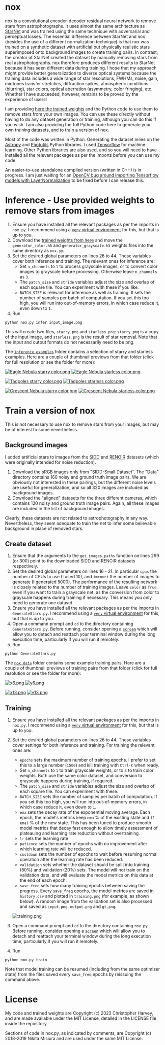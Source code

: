 # nox
nox is a convolutional encoder-decoder residual neural network to remove stars from astrophotographs. It uses almost the same architecture as [StarNet](https://github.com/nekitmm/starnet) and was trained using the same technique with adversarial and perceptual losses. The essential difference between StarNet and nox (besides the use of a different normalization technique) is that nox was trained on a synthetic dataset with artificial but physically realistic stars superimposed onto background images to create training pairs. In contrast, the creator of StarNet created the dataset by manually removing stars from real astrophotographs. nox therefore produces different results to StarNet because it has seen different data during training. I hope that my approach might provide better generalization to diverse optical systems because the training data includes a wide range of star resolutions, FWHMs, noise, gain, midtones transfer stretches, diffraction spikes, atmospheric conditions (blurring), star colors, optical aberration (asymmetry, color fringing), etc. Whether I have succeeded, however, remains to be proved by the experience of users!

I am providing [here the trained weights](https://www.dropbox.com/sh/iq7hme4cab3qki7/AACvh3YyAZukJOxp25umtJ_Ra?dl=0) and the Python code to use them to remove stars from your own images. You can use these directly without having to do any dataset generation or training, although you can do this if you wish. I am also providing the full Python code here to generate your own training datasets, and to train a version of nox.

Most of the code was written in Python. Generating the dataset relies on the [Astropy](https://www.astropy.org/) and [Photutils](https://photutils.readthedocs.io/) Python libraries. I used [Tensorflow](https://www.tensorflow.org/) for machine learning. Other Python libraries are also used, and so you will need to have installed all the relevant packages as per the imports before you can use my code.

An easier-to-use standalone compiled version (written in C++) is in progress. I am just waiting for an [OpenCV bug around importing Tensorflow models with LayerNormalization](https://github.com/opencv/opencv/pull/23882) to be fixed before I can release this.

# Inference - Use provided weights to remove stars from images

1. Ensure you have installed all the relevant packages as per the imports in `nox.py`. I recommend using a [`venv` virtual environment](https://docs.python.org/3/library/venv.html) for this, but that is up to you.
1. Download the [trained weights from here](https://www.dropbox.com/sh/iq7hme4cab3qki7/AACvh3YyAZukJOxp25umtJ_Ra?dl=0) and move the `generator_color.h5` and `generator_grayscale.h5` weights files into the same directory as `nox.py`.
1. Set the desired global parameters on lines 26 to 44. These variables cover both inference and training. The relevant ones for inference are:
   - Set `n_channels` to `1` to process grayscale images, or to convert color images to grayscale before processing. Otherwise leave `n_channels` as `3`.
   - The `patch_size` and `stride` variables adjust the size and overlap of each square tile. You can experiment with these if you like.
   - `BATCH_SIZE` is relevant for inference as well as training. It sets the number of samples per batch of computation. If you set this too high, you will run into out-of-memory errors, in which case reduce it, even down to `1`.
1. Run

```
python nox.py infer input_image.png
```

This will create two files, `starry.png` and `starless.png`: `starry.png` is a copy of the input image, and `starless.png` is the result of star removal. Note that the input and output formats do not necessarily need to be png.

The [`inference examples`](/inference%20examples/) folder contains a selection of starry and starless examples. Here are a couple of thumbnail previews from that folder (click for full resolution or see the folder for more):

[![Eagle Nebula starry color.png](/inference%20examples/thumbnails/Eagle%20Nebula%20starry%20color.png)](/inference%20examples/Eagle%20Nebula%20starry%20color.png)
[![Eagle Nebula starless color.png](/inference%20examples/thumbnails/Eagle%20Nebula%20starless%20color.png)](/inference%20examples/Eagle%20Nebula%20starless%20color.png)

[![Tadpoles starry color.png](/inference%20examples/thumbnails/Tadpoles%20starry%20color.png)](/inference%20examples/Tadpoles%20starry%20color.png)
[![Tadpoles starless color.png](inference%20examples/thumbnails/Tadpoles%20starless%20color.png)](inference%20examples/Tadpoles%20starless%20color.png)

[![Crescent Nebula starry color.png](/inference%20examples/thumbnails/Crescent%20Nebula%20starry%20color.png)](/inference%20examples/Crescent%20Nebula%20starry%20color.png)
[![Crescent Nebula starless color.png](/inference%20examples/thumbnails/Crescent%20Nebula%20starless%20color.png)](/inference%20examples/Crescent%20Nebula%20starless%20color.png)

# Train a version of nox

This is not necessary to use nox to remove stars from your images, but may be of interest to some nevertheless.

## Background images
I added artificial stars to images from the [SIDD](https://www.eecs.yorku.ca/~kamel/sidd/dataset.php) and [RENOIR](https://ani.stat.fsu.edu/~abarbu/Renoir.html) datasets (which were originally intended for noise reduction).

1. Download the sRGB images only from "SIDD-Small Dataset". The "Data" directory contains 160 noisy and ground truth image pairs. We are obviously not interested in these pairings, but the different noise levels are useful for generalization, and so all 320 images are included as background images.
1. Download the "aligned" datasets for the three different cameras, which contains 120 noisy and ground truth image pairs. Again, all these images are included in the list of background images.

Clearly, these datasets are not related to astrophotography in any way. Nevertheless, they seem adequate to train the net to infer some believable background in place of removed stars.

## Create dataset

1. Ensure that the arguments to the `get_images_paths` function on lines 299 (or 300) point to the downloaded SIDD and RENOIR datasets respectively.
1. Set the desired global parameters on lines 16 - 21. In particular `cpus` the number of CPUs to use (I used 10), and `imcount` the number of images to generate (I generated 5000). The performance of the resulting network is closely related to the number of training images. Leave `color` as `True`, even if you want to train a grayscale net, as the conversion from color to grayscale happens during training if necessary. This means you only need to generate one dataset.
1. Ensure you have installed all the relevant packages as per the imports in `GenerateStars.py`. I recommend using a [`venv` virtual environment](https://docs.python.org/3/library/venv.html) for this, but that is up to you.
1. Open a command prompt and `cd` to the directory containing `GenerateStars.py`. Before running, consider opening a [`screen`](https://www.gnu.org/software/screen/) which will allow you to detach and reattach your terminal window during the long execution time, particularly if you will run it remotely.
1. Run

```
python GenerateStars.py
```

The [`nox data`](/nox%20data/) folder contains some example training pairs. Here are a couple of thumbnail previews of training pairs from that folder (click for full resolution or see the folder for more):

[![x6.png](/nox%20data/thumbnails/x6.png)](/nox%20data/x6.png)
[![y6.png](/nox%20data/thumbnails/y6.png)](/nox%20data/y6.png)

[![x13.png](/nox%20data/thumbnails/x13.png)](/nox%20data/x13.png)
[![y13.png](/nox%20data/thumbnails/y13.png)](/nox%20data/y13.png)

## Training

1. Ensure you have installed all the relevant packages as per the imports in `nox.py`. I recommend using a [`venv` virtual environment](https://docs.python.org/3/library/venv.html) for this, but that is up to you.
1. Set the desired global parameters on lines 26 to 44. These variables cover settings for both inference and training. For training the relevant ones are:
   - `epochs` sets the maximum number of training epochs. I prefer to set this to a large number (`1500`) and kill training with `Ctrl-C` when ready.
   - Set `n_channels` to `1` to train grayscale weights, or to `3` to train color weights. Both use the same color dataset, and conversion to grayscale happens during training, if required.
   - The `patch_size` and `stride` variables adjust the size and overlap of each square tile. You can experiment with these.
   - `BATCH_SIZE` sets the number of samples per batch of computation. If you set this too high, you will run into out-of-memory errors, in which case reduce it, even down to `1`.
   - `ema` sets the decay rate of the exponential moving average. Each epoch, the model's metrics keep `ema` % of the existing state and `(1 - ema)` % of the new state. This has been tuned to produce smooth model metrics that decay fast enough to allow timely assessment of plateauing and learning rate reduction without overtraining.
   - `lr` sets the learning rate
   - `patience` sets the number of epochs with no improvement after which learning rate will be reduced.
   - `cooldown` sets the number of epochs to wait before resuming normal operation after the learning rate has been reduced.
   - `validation` sets whether the dataset should be split into training (80%) and validation (20%) sets. The model will not train on the validation data, and will evaluate the model metrics on this data at the end of each epoch.
   - `save_freq` sets how many training epochs between saving the progress. Every `save_freq` epochs, the model metrics are saved in `history.csv` and plotted in `training.png` (for example, as shown below). A random image from the validation set is also processed and saved as `input.png`, `output.png` and `gt.png`.

    ![training.png](training.png)

1. Open a command prompt and `cd` to the directory containing `nox.py`. Before running, consider opening a [`screen`](https://www.gnu.org/software/screen/) which will allow you to detach and reattach your terminal window during the long execution time, particularly if you will run it remotely.
1. Run

```
python nox.py train
```

Note that model training can be resumed (including from the same optimizer state) from the files saved every `save_freq` epochs by reissuing the command above.

# License

My code and trained weights are Copyright (c) 2023 Christopher Harvey, and are made available under the MIT License, detailed in the LICENSE file inside the repository.

Sections of code in nox.py, as indicated by comments, are Copyright (c) 2018-2019 Nikita Misiura and are used under the same MIT License.
